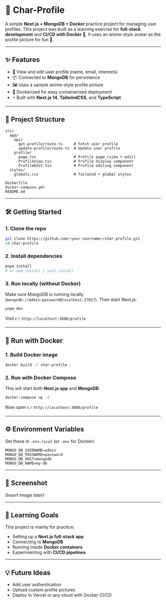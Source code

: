 # 🌸 Char-Profile

A simple **Next.js + MongoDB + Docker** practice project for managing user profiles.
This project was built as a learning exercise for **full-stack development** and **CI/CD with Docker** 🚀.
It uses an anime-style avatar as the profile picture for fun 💖.

---

## ✨ Features

- 📝 View and edit user profile (name, email, interests)
- 📦 Connected to **MongoDB** for persistence
- 🖼 Uses a sample anime-style profile picture
- 🐳 Dockerized for easy containerized deployment
- ⚡ Built with **Next.js 14**, **TailwindCSS**, and **TypeScript**

---

## 📂 Project Structure

```
src/
  app/
    api/
      get-profile/route.ts     # Fetch user profile
      update-profile/route.ts  # Update user profile
    profile/
      page.tsx                 # Profile page (view + edit)
      ProfileView.tsx          # Profile display component
      ProfileEdit.tsx          # Profile editing component
  styles/
    globals.css                # Tailwind + global styles

Dockerfile
docker-compose.yml
README.md
```

---

## 🛠️ Getting Started

### 1. Clone the repo

```bash
git clone https://github.com/<your-username>/char-profile.git
cd char-profile
```

### 2. Install dependencies

```bash
pnpm install
# or npm install / yarn install
```

### 3. Run locally (without Docker)

Make sure MongoDB is running locally (`mongodb://admin:password@localhost:27017`).
Then start Next.js:

```bash
pnpm dev
```

Visit 👉 `http://localhost:3000/profile`

---

## 🐳 Run with Docker

### 1. Build Docker image

```bash
docker build -t char-profile .
```

### 2. Run with Docker Compose

This will start both **Next.js app** and **MongoDB**:

```bash
docker-compose up -d
```

Now open 👉 `http://localhost:3000/profile`

---

## ⚙️ Environment Variables

Set these in `.env.local` (or `.env` for Docker):

```
MONGO_DB_USERNAME=admin
MONGO_DB_PASSWORD=password
MONGO_DB_HOST=mongodb
MONGO_DB_NAME=my-db
```

---

## 📸 Screenshot

_(Insert image later)_

---

## 🎯 Learning Goals

This project is mainly for practice:

- Setting up a **Next.js full-stack app**
- Connecting to **MongoDB**
- Running inside **Docker containers**
- Experimenting with **CI/CD pipelines**

---

## 💡 Future Ideas

- Add user authentication
- Upload custom profile pictures
- Deploy to Vercel or any cloud with Docker CI/CD
